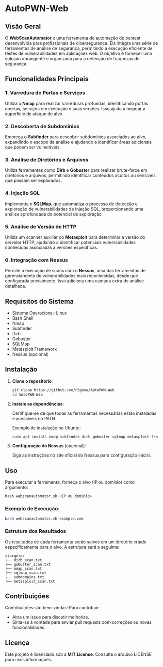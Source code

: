 # AutoPWN-Web

## Visão Geral

O **WebScanAutomator** é uma ferramenta de automação de pentest desenvolvida para profissionais de cibersegurança. Ela integra uma série de ferramentas de análise de segurança, permitindo a execução eficiente de testes de vulnerabilidades em aplicações web. O objetivo é fornecer uma solução abrangente e organizada para a detecção de fraquezas de segurança.

## Funcionalidades Principais

### 1. Varredura de Portas e Serviços
Utiliza o **Nmap** para realizar varreduras profundas, identificando portas abertas, serviços em execução e suas versões. Isso ajuda a mapear a superfície de ataque do alvo.

### 2. Descoberta de Subdomínios
Emprega o **Subfinder** para descobrir subdomínios associados ao alvo, expandindo o escopo da análise e ajudando a identificar áreas adicionais que podem ser vulneráveis.

### 3. Análise de Diretórios e Arquivos
Utiliza ferramentas como **Dirb** e **Gobuster** para realizar brute-force em diretórios e arquivos, permitindo identificar conteúdos ocultos ou sensíveis que possam ser explorados.

### 4. Injeção SQL
Implementa o **SQLMap**, que automatiza o processo de detecção e exploração de vulnerabilidades de injeção SQL, proporcionando uma análise aprofundada do potencial de exploração.

### 5. Análise de Versão de HTTP
Utiliza um scanner auxiliar do **Metasploit** para determinar a versão do servidor HTTP, ajudando a identificar potenciais vulnerabilidades conhecidas associadas a versões específicas.

### 6. Integração com Nessus
Permite a execução de scans com o **Nessus**, uma das ferramentas de gerenciamento de vulnerabilidades mais reconhecidas, desde que configurada previamente. Isso adiciona uma camada extra de análise detalhada.

## Requisitos do Sistema

- Sistema Operacional: Linux 
- Bash Shell
- Nmap
- Subfinder
- Dirb
- Gobuster
- SQLMap
- Metasploit Framework
- Nessus (opcional)

## Instalação

1. **Clone o repositório**:

   ```bash
   git clone https://github.com/P3g4su/AutoPWN-Web
   cd AutoPWN-Web
   ```

2. **Instale as dependências**:

   Certifique-se de que todas as ferramentas necessárias estão instaladas e acessíveis no PATH.

   Exemplo de instalação no Ubuntu:

   ```bash
   sudo apt install nmap subfinder dirb gobuster sqlmap metasploit-framework
   ```

3. **Configuração do Nessus** (opcional):

   Siga as instruções no site oficial do Nessus para configuração inicial.

## Uso

Para executar a ferramenta, forneça o alvo (IP ou domínio) como argumento:

```bash
bash webscanautomator.sh <IP ou domínio>
```

### Exemplo de Execução:

```bash
bash webscanautomator.sh example.com
```

### Estrutura dos Resultados

Os resultados de cada ferramenta serão salvos em um diretório criado especificamente para o alvo. A estrutura será a seguinte:

```
<target>/
├── dirb_scan.txt
├── gobuster_scan.txt
├── nmap_scan.txt
├── sqlmap_scan.txt
├── subdomains.txt
└── metasploit_scan.txt
```

## Contribuições

Contribuições são bem-vindas! Para contribuir:

- Abra um issue para discutir melhorias.
- Sinta-se à vontade para enviar pull requests com correções ou novas funcionalidades.

## Licença

Este projeto é licenciado sob a **MIT License**. Consulte o arquivo LICENSE para mais informações.

